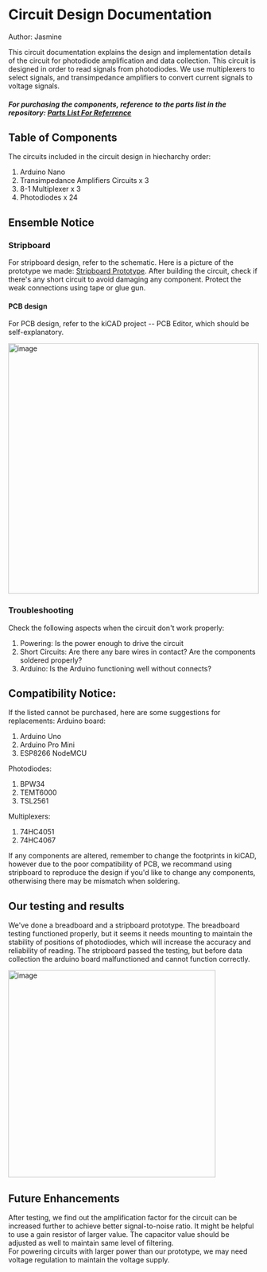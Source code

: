 # Circuit Design Documentation
Author: Jasmine  

This circuit documentation explains the design and implementation details of the circuit for photodiode amplification and data collection.
This circuit is designed in order to read signals from photodiodes. We use multiplexers to select signals, and transimpedance amplifiers to convert current signals to voltage signals.  
##### For purchasing the components, reference to the parts list in the repository: [Parts List For Referrence](https://github.com/ArnavKoshy/GM2-OptogeneticControl/blob/main/Testing%20Rig/PhotodiodeAmplification/parts_list.xlsx)  

## Table of Components
The circuits included in the circuit design in hiecharchy order:
1. Arduino Nano
2. Transimpedance Amplifiers Circuits x 3
3. 8-1 Multiplexer x 3
4. Photodiodes x 24


## Ensemble Notice
### Stripboard

For stripboard design, refer to the schematic. Here is a picture of the prototype we made: [Stripboard Prototype](git01.jpg). After building the circuit, check if there's any short circuit to avoid damaging any component. Protect the weak connections using tape or glue gun.

#### PCB design
For PCB design, refer to the kiCAD project -- PCB Editor, which should be self-explanatory.  

<img width="504" alt="image" src="https://github.com/ArnavKoshy/GM2-OptogeneticControl/assets/71087503/b142b3ee-6c39-426d-84f2-729cc53f1998">  


### Troubleshooting
Check the following aspects when the circuit don't work properly:
1. Powering: Is the power enough to drive the circuit
2. Short Circuits: Are there any bare wires in contact? Are the components soldered properly? 
3. Arduino: Is the Arduino functioning well without connects?

## Compatibility Notice:
If the listed cannot be purchased, here are some suggestions for replacements:
Arduino board: 
1. Arduino Uno
2. Arduino Pro Mini
3. ESP8266 NodeMCU  

Photodiodes: 
1. BPW34
2. TEMT6000
3. TSL2561  

Multiplexers:
1. 74HC4051
2. 74HC4067  

If any components are altered, remember to change the footprints in kiCAD, however due to the poor compatibility of PCB, we recommand using stripboard to reproduce the design if you'd like to change any components, otherwising there may be mismatch when soldering.


## Our testing and results

We've done a breadboard and a stripboard prototype. The breadboard testing functioned properly, but it seems it needs mounting to maintain the stability of positions of photodiodes, which will increase the accuracy and reliability of reading. The stripboard passed the testing, but before data collection the arduino board malfunctioned and cannot function correctly.

<img width="417" alt="image" src="https://github.com/ArnavKoshy/GM2-OptogeneticControl/assets/71087503/013f3e22-e705-44b9-8cbe-1c4971d2b9c0">


## Future Enhancements

After testing, we find out the amplification factor for the circuit can be increased further to achieve better signal-to-noise ratio. It might be helpful to use a gain resistor of larger value. The capacitor value should be adjusted as well to maintain same level of filtering.  
For powering circuits with larger power than our prototype, we may need voltage regulation to maintain the voltage supply.

